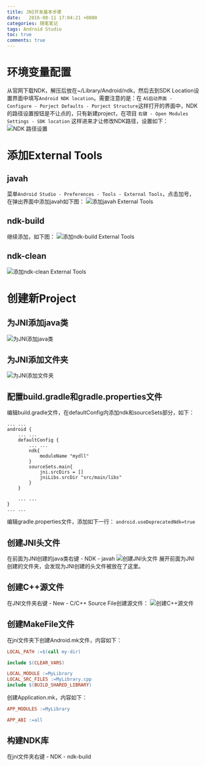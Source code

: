 ```yaml
---
title: JNI开发基本步骤
date:   2016-08-11 17:04:21 +0800
categories: 随笔笔记
tags: Android Studio
toc: true
comments: true
---
```


# 环境变量配置
从官网下载NDK，解压后放在~/Library/Android/ndk，然后去到SDK Location设置界面中填写`Android NDK location`。需要注意的是：在
`AS启动界面 - Configure - Porject Defaults - Porject Structure`这样打开的界面中，NDK的路径设置按钮是不让点的，只有新建project，在项目
`右键 - Open Modules Settings - SDK location`
这样进来才让修改NDK路径，设置如下：
![NDK 路径设置](0811/img01.png)

# 添加External Tools
## javah
菜单`Android Studio - Preferences - Tools - External Tools`，点击加号，在弹出界面中添加javah如下图：
![添加javah External Tools](0811/img02.png)

## ndk-build
继续添加，如下图：
![添加ndk-build External Tools](0811/img03.png)

## ndk-clean
![添加ndk-clean External Tools](0811/img04.png)

# 创建新Project
## 为JNI添加java类
![为JNI添加java类](0811/img05.png)

## 为JNI添加文件夹
![为JNI添加文件夹](0811/img06.png)

## 配置build.gradle和gradle.properties文件
编辑build.gradle文件，在defaultConfig内添加ndk和sourceSets部分，如下：
```
... ...
android {
    ... ...
    defaultConfig {
        ... ...
        ndk{
            moduleName "mydll"
        }
        sourceSets.main{
            jni.srcDirs = []
            jniLibs.srcDir "src/main/libs"
        }
    }

    ... ...
}
... ...
```
编辑gradle.properties文件，添加如下一行：
`android.useDeprecatedNdk=true`

## 创建JNI头文件
在前面为JNI创建的java类右键 - NDK - javah
![创建JNI头文件](0811/img07.png)
展开前面为JNI创建的文件夹，会发现为JNI创建的头文件被放在了这里。

## 创建C++源文件
在JNI文件夹右键 - New - C/C++ Source File创建源文件：
![创建C++源文件](0811/img08.png)

## 创建MakeFile文件
在jni文件夹下创建Android.mk文件，内容如下：
``` makefile
LOCAL_PATH :=$(call my-dir)

include $(CLEAR_VARS)

LOCAL_MODULE :=MyLibrary
LOCAL_SRC_FILES :=MyLibrary.cpp
include $(BUILD_SHARED_LIBRARY)
```

创建Application.mk，内容如下：
``` makefile
APP_MODULES :=MyLibrary

APP_ABI :=all
```
## 构建NDK库
在jni文件夹右键 - NDK - ndk-build

